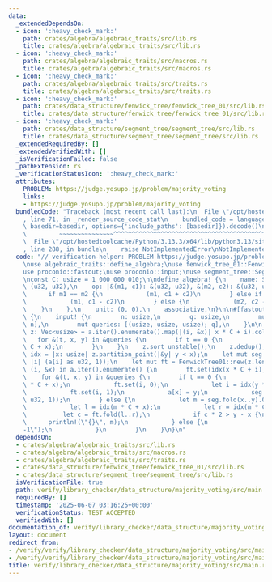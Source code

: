 ```yaml
---
data:
  _extendedDependsOn:
  - icon: ':heavy_check_mark:'
    path: crates/algebra/algebraic_traits/src/lib.rs
    title: crates/algebra/algebraic_traits/src/lib.rs
  - icon: ':heavy_check_mark:'
    path: crates/algebra/algebraic_traits/src/macros.rs
    title: crates/algebra/algebraic_traits/src/macros.rs
  - icon: ':heavy_check_mark:'
    path: crates/algebra/algebraic_traits/src/traits.rs
    title: crates/algebra/algebraic_traits/src/traits.rs
  - icon: ':heavy_check_mark:'
    path: crates/data_structure/fenwick_tree/fenwick_tree_01/src/lib.rs
    title: crates/data_structure/fenwick_tree/fenwick_tree_01/src/lib.rs
  - icon: ':heavy_check_mark:'
    path: crates/data_structure/segment_tree/segment_tree/src/lib.rs
    title: crates/data_structure/segment_tree/segment_tree/src/lib.rs
  _extendedRequiredBy: []
  _extendedVerifiedWith: []
  _isVerificationFailed: false
  _pathExtension: rs
  _verificationStatusIcon: ':heavy_check_mark:'
  attributes:
    PROBLEM: https://judge.yosupo.jp/problem/majority_voting
    links:
    - https://judge.yosupo.jp/problem/majority_voting
  bundledCode: "Traceback (most recent call last):\n  File \"/opt/hostedtoolcache/Python/3.13.3/x64/lib/python3.13/site-packages/onlinejudge_verify/documentation/build.py\"\
    , line 71, in _render_source_code_stat\n    bundled_code = language.bundle(stat.path,\
    \ basedir=basedir, options={'include_paths': [basedir]}).decode()\n          \
    \         ~~~~~~~~~~~~~~~^^^^^^^^^^^^^^^^^^^^^^^^^^^^^^^^^^^^^^^^^^^^^^^^^^^^^^^^^^^^^^^^^^\n\
    \  File \"/opt/hostedtoolcache/Python/3.13.3/x64/lib/python3.13/site-packages/onlinejudge_verify/languages/rust.py\"\
    , line 288, in bundle\n    raise NotImplementedError\nNotImplementedError\n"
  code: "// verification-helper: PROBLEM https://judge.yosupo.jp/problem/majority_voting\n\
    \nuse algebraic_traits::define_algebra;\nuse fenwick_tree_01::FenwickTree01;\n\
    use proconio::fastout;\nuse proconio::input;\nuse segment_tree::SegmentTree;\n\
    \nconst C: usize = 1_000_000_010;\n\ndefine_algebra! {\n    name: S,\n    value:\
    \ (u32, u32),\n    op: |&(m1, c1): &(u32, u32), &(m2, c2): &(u32, u32)| {\n  \
    \      if m1 == m2 {\n            (m1, c1 + c2)\n        } else if c1 >= c2 {\n\
    \            (m1, c1 - c2)\n        } else {\n            (m2, c2 - c1)\n    \
    \    }\n    },\n    unit: (0, 0),\n    associative,\n}\n\n#[fastout]\nfn main()\
    \ {\n    input! {\n        n: usize,\n        q: usize,\n        mut a: [usize;\
    \ n],\n        mut queries: [(usize, usize, usize); q],\n    }\n\n    let mut\
    \ z: Vec<usize> = a.iter().enumerate().map(|(i, &x)| x * C + i).collect();\n \
    \   for &(t, x, y) in &queries {\n        if t == 0 {\n            z.push(y *\
    \ C + x);\n        }\n    }\n    z.sort_unstable();\n    z.dedup();\n\n    let\
    \ idx = |x: usize| z.partition_point(|&y| y < x);\n    let mut seg = SegmentTree::<S>::from_fn(n,\
    \ |i| (a[i] as u32, 1));\n    let mut ft = FenwickTree01::new(z.len());\n    for\
    \ (i, &x) in a.iter().enumerate() {\n        ft.set(idx(x * C + i), 1);\n    }\n\
    \    for &(t, x, y) in &queries {\n        if t == 0 {\n            let i = idx(a[x]\
    \ * C + x);\n            ft.set(i, 0);\n            let i = idx(y * C + x);\n\
    \            ft.set(i, 1);\n            a[x] = y;\n            seg.set(x, (y as\
    \ u32, 1));\n        } else {\n            let m = seg.fold(x..y).0 as usize;\n\
    \            let l = idx(m * C + x);\n            let r = idx(m * C + y);\n  \
    \          let c = ft.fold(l..r);\n            if c * 2 > y - x {\n          \
    \      println!(\"{}\", m);\n            } else {\n                println!(\"\
    -1\");\n            }\n        }\n    }\n}\n"
  dependsOn:
  - crates/algebra/algebraic_traits/src/lib.rs
  - crates/algebra/algebraic_traits/src/macros.rs
  - crates/algebra/algebraic_traits/src/traits.rs
  - crates/data_structure/fenwick_tree/fenwick_tree_01/src/lib.rs
  - crates/data_structure/segment_tree/segment_tree/src/lib.rs
  isVerificationFile: true
  path: verify/library_checker/data_structure/majority_voting/src/main.rs
  requiredBy: []
  timestamp: '2025-06-07 03:16:25+00:00'
  verificationStatus: TEST_ACCEPTED
  verifiedWith: []
documentation_of: verify/library_checker/data_structure/majority_voting/src/main.rs
layout: document
redirect_from:
- /verify/verify/library_checker/data_structure/majority_voting/src/main.rs
- /verify/verify/library_checker/data_structure/majority_voting/src/main.rs.html
title: verify/library_checker/data_structure/majority_voting/src/main.rs
---
```

